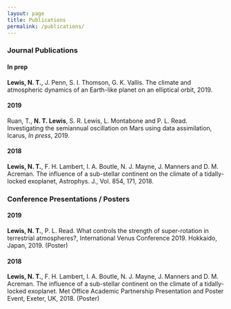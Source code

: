 ```yaml
---
layout: page
title: Publications
permalink: /publications/
---
```


### Journal Publications 

#### In prep
**Lewis, N. T.**, J. Penn, S. I. Thomson, G. K. Vallis. The climate and atmospheric dynamics of an Earth-like planet on an elliptical orbit, 2019. 

#### 2019
Ruan, T., **N. T. Lewis**, S. R. Lewis, L. Montabone and P. L. Read. Investigating the semiannual oscillation on Mars using data assimilation, Icarus, *In press*, 2019.

#### 2018
**Lewis, N. T.**, F. H. Lambert, I. A. Boutle, N. J. Mayne, J. Manners and D. M. Acreman. The influence of a sub-stellar continent on the climate of a tidally-locked exoplanet, Astrophys. J., Vol. 854, 171, 2018.



### Conference Presentations / Posters 

#### 2019 
**Lewis, N. T.**, P. L. Read. What controls the strength of super-rotation in terrestrial atmospheres?, International Venus Conference 2019. Hokkaido, Japan, 2019. (Poster)

#### 2018
**Lewis, N. T.**, F. H. Lambert, I. A. Boutle, N. J. Mayne, J. Manners and D. M. Acreman. The influence of a sub-stellar continent on the climate of a tidally-locked exoplanet. Met Office Academic Partnership Presentation and Poster Event, Exeter, UK, 2018. (Poster)
